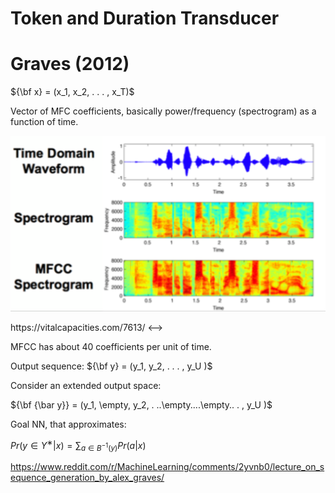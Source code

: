 # Token and Duration Transducer

# Graves (2012)
${\bf x} = (x_1, x_2, . . . , x_T)$

Vector of MFC coefficients, basically power/frequency (spectrogram) as a function of time.

![alt text](image-5.png)

<!-->
https://vitalcapacities.com/7613/
<-->

MFCC has about 40 coefficients per unit of time.

Output sequence:
${\bf y} =
(y_1, y_2, . . . , y_U )$

Consider an extended output space:

${\bf {\bar y}} =
(y_1, \empty, y_2, . ..\empty....\empty.. . , y_U )$

Goal NN, that approximates:

$Pr(y ∈ Y^∗
|x) = \sum_{
a \in B^{−1}(y)}
Pr(a|x)$

https://www.reddit.com/r/MachineLearning/comments/2yvnb0/lecture_on_sequence_generation_by_alex_graves/ 